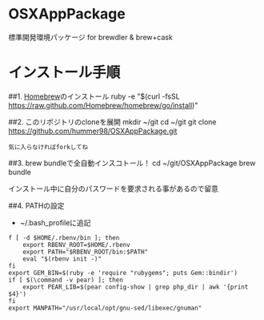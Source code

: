 OSXAppPackage
=============

標準開発環境パッケージ for brewdler &amp; brew+cask

# インストール手順

##1. [Homebrew](http://brew.sh/index_ja.html)のインストール
    ruby -e "$(curl -fsSL https://raw.github.com/Homebrew/homebrew/go/install)"
    
##2. このリポジトリのcloneを展開
    mkdir ~/git
    cd ~/git
    git clone https://github.com/hummer98/OSXAppPackage.git
    
    気に入らなければforkしてね
    
##3. brew bundleで全自動インスコトール！
    cd ~/git/OSXAppPackage
    brew bundle
    
インストール中に自分のパスワードを要求される事があるので留意

##4. PATHの設定
* ~/.bash_profileに追記
```
f [ -d $HOME/.rbenv/bin ]; then
    export RBENV_ROOT=$HOME/.rbenv
    export PATH="$RBENV_ROOT/bin:$PATH"
    eval "$(rbenv init -)"
fi
export GEM_BIN=$(ruby -e 'require "rubygems"; puts Gem::bindir')
if [ $(\command -v pear) ]; then
	export PEAR_LIB=$(pear config-show | grep php_dir | awk '{print $4}')
fi
export MANPATH="/usr/local/opt/gnu-sed/libexec/gnuman"
```
